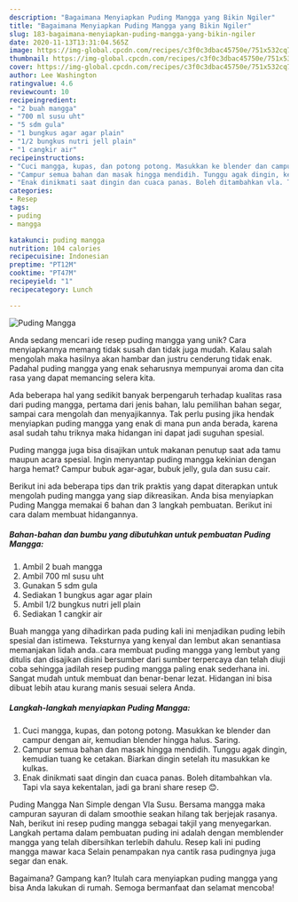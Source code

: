 ```yaml
---
description: "Bagaimana Menyiapkan Puding Mangga yang Bikin Ngiler"
title: "Bagaimana Menyiapkan Puding Mangga yang Bikin Ngiler"
slug: 183-bagaimana-menyiapkan-puding-mangga-yang-bikin-ngiler
date: 2020-11-13T13:31:04.565Z
image: https://img-global.cpcdn.com/recipes/c3f0c3dbac45750e/751x532cq70/puding-mangga-foto-resep-utama.jpg
thumbnail: https://img-global.cpcdn.com/recipes/c3f0c3dbac45750e/751x532cq70/puding-mangga-foto-resep-utama.jpg
cover: https://img-global.cpcdn.com/recipes/c3f0c3dbac45750e/751x532cq70/puding-mangga-foto-resep-utama.jpg
author: Lee Washington
ratingvalue: 4.6
reviewcount: 10
recipeingredient:
- "2 buah mangga"
- "700 ml susu uht"
- "5 sdm gula"
- "1 bungkus agar agar plain"
- "1/2 bungkus nutri jell plain"
- "1 cangkir air"
recipeinstructions:
- "Cuci mangga, kupas, dan potong potong. Masukkan ke blender dan campur dengan air, kemudian blender hingga halus. Saring."
- "Campur semua bahan dan masak hingga mendidih. Tunggu agak dingin, kemudian tuang ke cetakan. Biarkan dingin setelah itu masukkan ke kulkas."
- "Enak dinikmati saat dingin dan cuaca panas. Boleh ditambahkan vla. Tapi vla saya kekentalan, jadi ga brani share resep 😊."
categories:
- Resep
tags:
- puding
- mangga

katakunci: puding mangga 
nutrition: 104 calories
recipecuisine: Indonesian
preptime: "PT12M"
cooktime: "PT47M"
recipeyield: "1"
recipecategory: Lunch

---
```



![Puding Mangga](https://img-global.cpcdn.com/recipes/c3f0c3dbac45750e/751x532cq70/puding-mangga-foto-resep-utama.jpg)

Anda sedang mencari ide resep puding mangga yang unik? Cara menyiapkannya memang tidak susah dan tidak juga mudah. Kalau salah mengolah maka hasilnya akan hambar dan justru cenderung tidak enak. Padahal puding mangga yang enak seharusnya mempunyai aroma dan cita rasa yang dapat memancing selera kita.

Ada beberapa hal yang sedikit banyak berpengaruh terhadap kualitas rasa dari puding mangga, pertama dari jenis bahan, lalu pemilihan bahan segar, sampai cara mengolah dan menyajikannya. Tak perlu pusing jika hendak menyiapkan puding mangga yang enak di mana pun anda berada, karena asal sudah tahu triknya maka hidangan ini dapat jadi suguhan spesial.

Puding mangga juga bisa disajikan untuk makanan penutup saat ada tamu maupun acara spesial. Ingin menyantap puding mangga kekinian dengan harga hemat? Campur bubuk agar-agar, bubuk jelly, gula dan susu cair.


Berikut ini ada beberapa tips dan trik praktis yang dapat diterapkan untuk mengolah puding mangga yang siap dikreasikan. Anda bisa menyiapkan Puding Mangga memakai 6 bahan dan 3 langkah pembuatan. Berikut ini cara dalam membuat hidangannya.

<!--inarticleads1-->

##### Bahan-bahan dan bumbu yang dibutuhkan untuk pembuatan Puding Mangga:

1. Ambil 2 buah mangga
1. Ambil 700 ml susu uht
1. Gunakan 5 sdm gula
1. Sediakan 1 bungkus agar agar plain
1. Ambil 1/2 bungkus nutri jell plain
1. Sediakan 1 cangkir air


Buah mangga yang dihadirkan pada puding kali ini menjadikan puding lebih spesial dan istimewa. Teksturnya yang kenyal dan lembut akan senantiasa memanjakan lidah anda..cara membuat puding mangga yang lembut yang ditulis dan disajikan disini bersumber dari sumber terpercaya dan telah diuji coba sehingga jadilah resep puding mangga paling enak sederhana ini. Sangat mudah untuk membuat dan benar-benar lezat. Hidangan ini bisa dibuat lebih atau kurang manis sesuai selera Anda. 

<!--inarticleads2-->

##### Langkah-langkah menyiapkan Puding Mangga:

1. Cuci mangga, kupas, dan potong potong. Masukkan ke blender dan campur dengan air, kemudian blender hingga halus. Saring.
1. Campur semua bahan dan masak hingga mendidih. Tunggu agak dingin, kemudian tuang ke cetakan. Biarkan dingin setelah itu masukkan ke kulkas.
1. Enak dinikmati saat dingin dan cuaca panas. Boleh ditambahkan vla. Tapi vla saya kekentalan, jadi ga brani share resep 😊.


Puding Mangga Nan Simple dengan Vla Susu. Bersama mangga maka campuran sayuran di dalam smoothie seakan hilang tak berjejak rasanya. Nah, berikut ini resep puding mangga sebagai takjil yang menyegarkan. Langkah pertama dalam pembuatan puding ini adalah dengan memblender mangga yang telah dibersihkan terlebih dahulu. Resep kali ini puding mangga mawar kaca Selain penampakan nya cantik rasa pudingnya juga segar dan enak. 

Bagaimana? Gampang kan? Itulah cara menyiapkan puding mangga yang bisa Anda lakukan di rumah. Semoga bermanfaat dan selamat mencoba!
